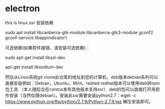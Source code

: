 # electron
this is linux ssr
安装依赖

sudo apt install libcanberra-gtk-module libcanberra-gtk3-module gconf2 gconf-service libappindicator1

可选依赖(如果软件报错，请安装可选依赖)：

sudo apt-get install libssl-dev

apt-get install libsodium-dev

然后从Linux系统git clone此仓库的地址到您的计算机，deb版本debian系列可以直接安装例如：Debian，Ubuntu，Mint。redred
redhat版本可以使用deb转rpm包工具 （本人随后会在centos发布其他版本支持ssr）
deb的包可以直接打开用软件安装（当然仅限debian）。安装此ssr需要安装python2.7：wget -c https://www.python.org/ftp/python/2.7.9/Python-2.7.9.tgz 
解压安装即可。
